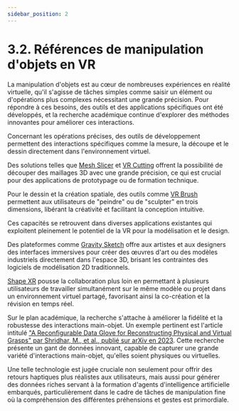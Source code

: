 ```yaml
---
sidebar_position: 2
---
```


# 3.2. Références de manipulation d'objets en VR

La manipulation d'objets est au cœur de nombreuses expériences en réalité virtuelle, qu'il s'agisse de tâches simples comme saisir un élément ou d'opérations plus complexes nécessitant une grande précision. Pour répondre à ces besoins, des outils et des applications spécifiques ont été développés, et la recherche académique continue d'explorer des méthodes innovantes pour améliorer ces interactions.

Concernant les opérations précises, des outils de développement permettent des interactions spécifiques comme la mesure, la découpe et le dessin directement dans l'environnement virtuel. 

Des solutions telles que [Mesh Slicer](https://assetstore.unity.com/packages/tools/modeling/mesh-slicer-59618?srsltid=AfmBOoqfTg3F0H2JvWJGYaurvMfHllYxOi6kq6FOgfqYDlEuDXswPt-B) et [VR Cutting](https://assetstore.unity.com/packages/tools/physics/vr-cutting-170894?srsltid=AfmBOoqFJD0LPlgmZjvrtZaf9X_OkaAj7k5NepvLP1d86yKqlOFtehg0) offrent la possibilité de découper des maillages 3D avec une grande précision, ce qui est crucial pour des applications de prototypage ou de formation technique.


Pour le dessin et la création spatiale, des outils comme [VR Brush](https://assetstore.unity.com/packages/tools/integration/vr-brush-101781?srsltid=AfmBOorMkK68LyqJp73rrkMoCedDfZkP5Xsrr4QGaqWZD77yypAIAg7f) permettent aux utilisateurs de "peindre" ou de "sculpter" en trois dimensions, libérant la créativité et facilitant la conception intuitive.

Ces capacités se retrouvent dans diverses applications existantes qui exploitent pleinement le potentiel de la VR pour la modélisation et le design. 

Des plateformes comme [Gravity Sketch](https://gravitysketch.com/) offre aux artistes et aux designers des interfaces immersives pour créer des œuvres d'art ou des modèles industriels directement dans l'espace 3D, brisant les contraintes des logiciels de modélisation 2D traditionnels. 

[Shape XR](https://www.shapesxr.com/) pousse la collaboration plus loin en permettant à plusieurs utilisateurs de travailler simultanément sur le même modèle ou projet dans un environnement virtuel partagé, favorisant ainsi la co-création et la révision en temps réel.

Sur le plan académique, la recherche s'attache à améliorer la fidélité et la robustesse des interactions main-objet. Un exemple pertinent est l'article intitulé ["A Reconfigurable Data Glove for Reconstructing Physical and Virtual Grasps" par Shridhar, M., et al., publié sur arXiv en 2023](https://arxiv.org/abs/2301.05821). Cette recherche présente un gant de données innovant, capable de capturer une grande variété d'interactions main-objet, qu'elles soient physiques ou virtuelles. 

Une telle technologie est jugée cruciale non seulement pour offrir des retours haptiques plus réalistes aux utilisateurs, mais aussi pour générer des données riches servant à la formation d'agents d'intelligence artificielle embarqués, particulièrement dans le cadre de tâches de manipulation fine où la compréhension des différentes préhensions et gestes est primordiale.